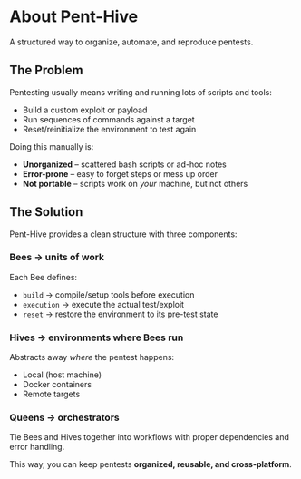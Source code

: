 # About Pent-Hive

A structured way to organize, automate, and reproduce pentests.

## The Problem

Pentesting usually means writing and running lots of scripts and tools:

- Build a custom exploit or payload
- Run sequences of commands against a target
- Reset/reinitialize the environment to test again

Doing this manually is:

- **Unorganized** – scattered bash scripts or ad-hoc notes
- **Error-prone** – easy to forget steps or mess up order
- **Not portable** – scripts work on *your* machine, but not others

## The Solution

Pent-Hive provides a clean structure with three components:

### Bees → units of work

Each Bee defines:

- `build` → compile/setup tools before execution
- `execution` → execute the actual test/exploit
- `reset` → restore the environment to its pre-test state

### Hives → environments where Bees run

Abstracts away *where* the pentest happens:

- Local (host machine)
- Docker containers
- Remote targets

### Queens → orchestrators

Tie Bees and Hives together into workflows with proper dependencies and error handling.

This way, you can keep pentests **organized, reusable, and cross-platform**.
